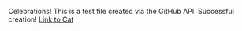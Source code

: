 Celebrations! This is a test file created via the GitHub API. Successful creation!
[Link to Cat](Cat.md)
